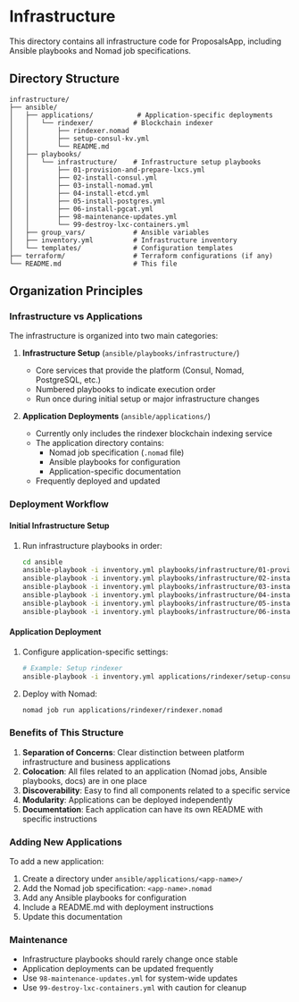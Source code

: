 # Infrastructure

This directory contains all infrastructure code for ProposalsApp, including Ansible playbooks and Nomad job specifications.

## Directory Structure

```
infrastructure/
├── ansible/
│   ├── applications/           # Application-specific deployments
│   │   └── rindexer/          # Blockchain indexer
│   │       ├── rindexer.nomad
│   │       ├── setup-consul-kv.yml
│   │       └── README.md
│   ├── playbooks/
│   │   └── infrastructure/    # Infrastructure setup playbooks
│   │       ├── 01-provision-and-prepare-lxcs.yml
│   │       ├── 02-install-consul.yml
│   │       ├── 03-install-nomad.yml
│   │       ├── 04-install-etcd.yml
│   │       ├── 05-install-postgres.yml
│   │       ├── 06-install-pgcat.yml
│   │       ├── 98-maintenance-updates.yml
│   │       └── 99-destroy-lxc-containers.yml
│   ├── group_vars/            # Ansible variables
│   ├── inventory.yml          # Infrastructure inventory
│   └── templates/             # Configuration templates
├── terraform/                 # Terraform configurations (if any)
└── README.md                  # This file
```

## Organization Principles

### Infrastructure vs Applications

The infrastructure is organized into two main categories:

1. **Infrastructure Setup** (`ansible/playbooks/infrastructure/`)
   - Core services that provide the platform (Consul, Nomad, PostgreSQL, etc.)
   - Numbered playbooks to indicate execution order
   - Run once during initial setup or major infrastructure changes

2. **Application Deployments** (`ansible/applications/`)
   - Currently only includes the rindexer blockchain indexing service
   - The application directory contains:
     - Nomad job specification (`.nomad` file)
     - Ansible playbooks for configuration
     - Application-specific documentation
   - Frequently deployed and updated

### Deployment Workflow

#### Initial Infrastructure Setup

1. Run infrastructure playbooks in order:
   ```bash
   cd ansible
   ansible-playbook -i inventory.yml playbooks/infrastructure/01-provision-and-prepare-lxcs.yml
   ansible-playbook -i inventory.yml playbooks/infrastructure/02-install-consul.yml
   ansible-playbook -i inventory.yml playbooks/infrastructure/03-install-nomad.yml
   ansible-playbook -i inventory.yml playbooks/infrastructure/04-install-etcd.yml
   ansible-playbook -i inventory.yml playbooks/infrastructure/05-install-postgres.yml
   ansible-playbook -i inventory.yml playbooks/infrastructure/06-install-pgcat.yml
   ```

#### Application Deployment

1. Configure application-specific settings:
   ```bash
   # Example: Setup rindexer
   ansible-playbook -i inventory.yml applications/rindexer/setup-consul-kv.yml
   ```

2. Deploy with Nomad:
   ```bash
   nomad job run applications/rindexer/rindexer.nomad
   ```

### Benefits of This Structure

1. **Separation of Concerns**: Clear distinction between platform infrastructure and business applications
2. **Colocation**: All files related to an application (Nomad jobs, Ansible playbooks, docs) are in one place
3. **Discoverability**: Easy to find all components related to a specific service
4. **Modularity**: Applications can be deployed independently
5. **Documentation**: Each application can have its own README with specific instructions

### Adding New Applications

To add a new application:

1. Create a directory under `ansible/applications/<app-name>/`
2. Add the Nomad job specification: `<app-name>.nomad`
3. Add any Ansible playbooks for configuration
4. Include a README.md with deployment instructions
5. Update this documentation

### Maintenance

- Infrastructure playbooks should rarely change once stable
- Application deployments can be updated frequently
- Use `98-maintenance-updates.yml` for system-wide updates
- Use `99-destroy-lxc-containers.yml` with caution for cleanup